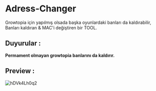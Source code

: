 # Adress-Changer
Growtopia için yapılmış olsada başka oyunlardaki banları da kaldırabilir,
Banları kaldıran & MAC'i değiştiren bir TOOL.

## Duyurular :

**Permament olmayan growtopia banlarını da kaldırır.**

## Preview :
![hDVk4Lh0q2](https://user-images.githubusercontent.com/54489997/73271073-84053600-4212-11ea-98ec-36c480e08910.gif)
